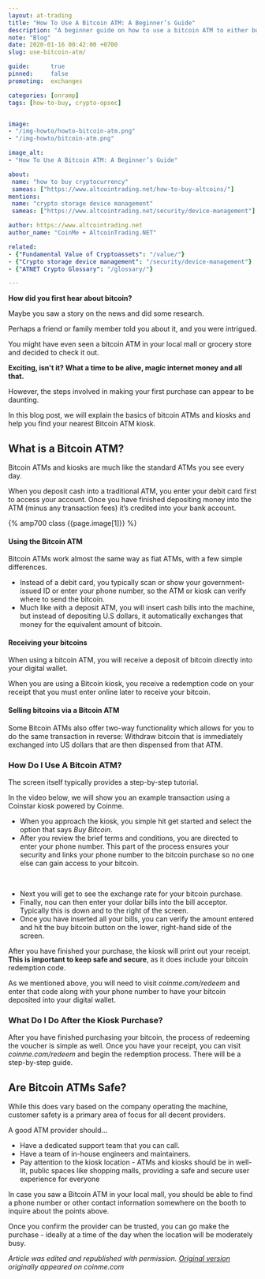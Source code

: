 ```yaml
---
layout: at-trading
title: "How To Use A Bitcoin ATM: A Beginner’s Guide"
description: "A beginner guide on how to use a bitcoin ATM to either buy or sell bitcoin (mostly) anonymously."
note: "Blog"
date: 2020-01-16 00:42:00 +0700
slug: use-bitcoin-atm/

guide:      true
pinned:     false
promoting:  exchanges

categories: [onramp]
tags: [how-to-buy, crypto-opsec]


image:
- "/img-howto/howto-bitcoin-atm.png"
- "/img-howto/bitcoin-atm.png"

image_alt:
- "How To Use A Bitcoin ATM: A Beginner’s Guide"

about:
 name: "how to buy cryptocurrency"
 sameas: ["https://www.altcointrading.net/how-to-buy-altcoins/"]
mentions:
 name: "crypto storage device management"
 sameas: ["https://www.altcointrading.net/security/device-management"]

author: https://www.altcointrading.net
author_name: "CoinMe + AltcoinTrading.NET"

related:
- {"Fundamental Value of Cryptoassets": "/value/"}
- {"Crypto storage device management": "/security/device-management"}
- {"ATNET Crypto Glossary": "/glossary/"}

---
```


**How did you first hear about bitcoin?**

Maybe you saw a story on the news and did some research.

Perhaps a friend or family member told you about it, and you were intrigued.

You might have even seen a bitcoin ATM in your local mall or grocery store and decided to check it out.

**Exciting, isn't it? What a time to be alive, magic internet money and all that.**

However, the steps involved in making your first purchase can appear to be daunting.

In this blog post, we will explain the basics of bitcoin ATMs and kiosks and help you find your nearest Bitcoin ATM kiosk.

## What is a Bitcoin ATM?

Bitcoin ATMs and kiosks are much like the standard ATMs you see every day.

When you deposit cash into a traditional ATM, you enter your debit card first to access your account. Once you have finished depositing money into the ATM (minus any transaction fees) it’s credited into your bank account.

{% amp700 class {{page.image[1]}} %}


#### Using the Bitcoin ATM

Bitcoin ATMs work almost the same way as fiat ATMs, with a few simple differences.

* Instead of a debit card, you typically scan or show your government-issued ID or enter your phone number, so the ATM or kiosk can verify where to send the bitcoin.
* Much like with a deposit ATM, you will insert cash bills into the machine, but instead of depositing U.S dollars, it automatically exchanges that money for the equivalent amount of bitcoin.

#### Receiving your bitcoins

When using a bitcoin ATM, you will receive a deposit of bitcoin directly into your digital wallet.

When you are using a Bitcoin kiosk, you receive a redemption code on your receipt that you must enter online later to receive your bitcoin.

#### Selling bitcoins via a Bitcoin ATM

Some Bitcoin ATMs also offer two-way functionality which allows for you to do the same transaction in reverse: Withdraw bitcoin that is immediately exchanged into US dollars that are then dispensed from that ATM.


### How Do I Use A Bitcoin ATM?

The screen itself typically provides a step-by-step tutorial.

In the video below, we will show you an example transaction using a Coinstar kiosk powered by Coinme.

* When you approach the kiosk, you simple hit get started and select the option that says *Buy Bitcoin*.
* After you review the brief terms and conditions, you are directed to enter your phone number. This part of the process ensures your security and links your phone number to the bitcoin purchase so no one else can gain access to your bitcoin.


<amp-youtube
          data-videoid="P8ufuZZ9RUU"
          layout="responsive"
          width="700" height="360">
</amp-youtube>

<br>


* Next you will get to see the exchange rate for your bitcoin purchase.
* Finally, nou can then enter your dollar bills into the bill acceptor. Typically this is down and to the right of the screen.
* Once you have inserted all your bills, you can verify the amount entered and hit the buy bitcoin button on the lower, right-hand side of the screen.

After you have finished your purchase, the kiosk will print out your receipt. **This is important to keep safe and secure**, as it does include your bitcoin redemption code.

As we mentioned above, you will need to visit _coinme.com/redeem_ and enter that code along with your phone number to have your bitcoin deposited into your digital wallet.

### What Do I Do After the Kiosk Purchase?

After you have finished purchasing your bitcoin, the process of redeeming the voucher is simple as well. Once you have your receipt, you can visit _coinme.com/redeem_ and begin the redemption process. There will be a step-by-step guide.

## Are Bitcoin ATMs Safe?

While this does vary based on the company operating the machine, customer safety is a primary area of focus for all decent providers.

A good ATM provider should...

* Have a dedicated support team that you can call.
* Have a team of in-house engineers and maintainers.
* Pay attention to the kiosk location - ATMs and kiosks should be in well-lit, public spaces like shopping malls, providing a safe and secure user experience for everyone

In case you saw a Bitcoin ATM in your local mall, you should be able to find a phone number or other contact information somewhere on the booth to inquire about the points above.

Once you confirm the provider can be trusted, you can go make the purchase - ideally at a time of the day when the location will be moderately busy.

_Article was edited and republished with permission. [Original version](https://coinme.com/how-to-use-a-bitcoin-atm-a-beginners-guide) originally appeared on coinme.com_
